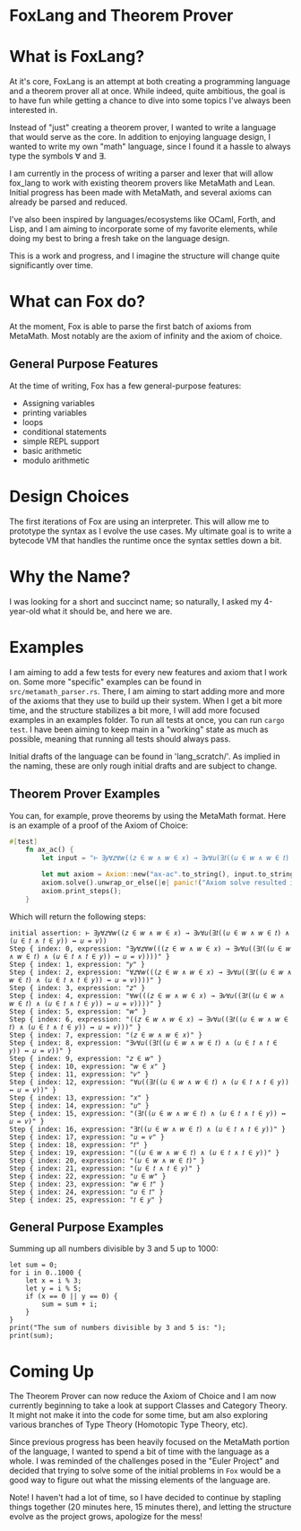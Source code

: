 # FoxLang and Theorem Prover

# What is FoxLang?

At it's core, FoxLang is an attempt at both creating a programming language and a theorem prover all at once. While indeed,
quite ambitious, the goal is to have fun while getting a chance to dive into some topics I've always been interested in.

Instead of "just" creating a theorem prover, I wanted to write a language that would serve as the core. In addition to
enjoying language design, I wanted to write my own "math" language, since I found it a hassle to always type the symbols ∀ and ∃.

I am currently in the process of writing a parser and lexer that will allow fox_lang to work with existing theorem provers
like MetaMath and Lean. Initial progress has been made with MetaMath, and several axioms can already be parsed and reduced.

I've also been inspired by languages/ecosystems like OCaml, Forth, and Lisp, and I am aiming to incorporate some of my favorite
elements, while doing my best to bring a fresh take on the language design.

This is a work and progress, and I imagine the structure will change quite significantly over time.

# What can Fox do?

At the moment, Fox is able to parse the first batch of axioms from MetaMath. Most notably are the axiom of infinity and the
axiom of choice. 

## General Purpose Features

At the time of writing, Fox has a few general-purpose features:

- Assigning variables
- printing variables
- loops
- conditional statements
- simple REPL support
- basic arithmetic
- modulo arithmetic

# Design Choices

The first iterations of Fox are using an interpreter. This will allow me to prototype the syntax as I evolve the use cases.
My ultimate goal is to write a bytecode VM that handles the runtime once the syntax settles down a bit.

# Why the Name?

I was looking for a short and succinct name; so naturally, I asked my 4-year-old what it should be, and here we are.

# Examples

I am aiming to add a few tests for every new features and axiom that I work on. Some more "specific" examples can be found
in `src/metamath_parser.rs`. There, I am aiming to start adding more and more of the axioms that they use to build up
their system. When I get a bit more time, and the structure stabilizes a bit more, I will add more focused examples in 
an examples folder. To run all tests at once, you can run `cargo test`. I have been aiming to keep main in a "working" state
as much as possible, meaning that running all tests should always pass.

Initial drafts of the language can be found in 'lang_scratch/'. As implied in the naming, these are only rough initial drafts
and are subject to change.

## Theorem Prover Examples

You can, for example, prove theorems by using the MetaMath format. Here is an example of a proof of the Axiom of Choice:

```rust
#[test]
    fn ax_ac() {
        let input = "⊢ ∃𝑦∀𝑧∀𝑤((𝑧 ∈ 𝑤 ∧ 𝑤 ∈ 𝑥) → ∃𝑣∀𝑢(∃𝑡((𝑢 ∈ 𝑤 ∧ 𝑤 ∈ 𝑡) ∧ (𝑢 ∈ 𝑡 ∧ 𝑡 ∈ 𝑦)) ↔ 𝑢 = 𝑣))";

        let mut axiom = Axiom::new("ax-ac".to_string(), input.to_string());
        axiom.solve().unwrap_or_else(|e| panic!("Axiom solve resulted in an error: {:?}", e));
        axiom.print_steps();
    }
```

Which will return the following steps:

```
initial assertion: ⊢ ∃𝑦∀𝑧∀𝑤((𝑧 ∈ 𝑤 ∧ 𝑤 ∈ 𝑥) → ∃𝑣∀𝑢(∃𝑡((𝑢 ∈ 𝑤 ∧ 𝑤 ∈ 𝑡) ∧ (𝑢 ∈ 𝑡 ∧ 𝑡 ∈ 𝑦)) ↔ 𝑢 = 𝑣))
Step { index: 0, expression: "∃𝑦∀𝑧∀𝑤(((𝑧 ∈ 𝑤 ∧ 𝑤 ∈ 𝑥) → ∃𝑣∀𝑢((∃𝑡((𝑢 ∈ 𝑤 ∧ 𝑤 ∈ 𝑡) ∧ (𝑢 ∈ 𝑡 ∧ 𝑡 ∈ 𝑦)) ↔ 𝑢 = 𝑣))))" }
Step { index: 1, expression: "𝑦" }
Step { index: 2, expression: "∀𝑧∀𝑤(((𝑧 ∈ 𝑤 ∧ 𝑤 ∈ 𝑥) → ∃𝑣∀𝑢((∃𝑡((𝑢 ∈ 𝑤 ∧ 𝑤 ∈ 𝑡) ∧ (𝑢 ∈ 𝑡 ∧ 𝑡 ∈ 𝑦)) ↔ 𝑢 = 𝑣))))" }
Step { index: 3, expression: "𝑧" }
Step { index: 4, expression: "∀𝑤(((𝑧 ∈ 𝑤 ∧ 𝑤 ∈ 𝑥) → ∃𝑣∀𝑢((∃𝑡((𝑢 ∈ 𝑤 ∧ 𝑤 ∈ 𝑡) ∧ (𝑢 ∈ 𝑡 ∧ 𝑡 ∈ 𝑦)) ↔ 𝑢 = 𝑣))))" }
Step { index: 5, expression: "𝑤" }
Step { index: 6, expression: "((𝑧 ∈ 𝑤 ∧ 𝑤 ∈ 𝑥) → ∃𝑣∀𝑢((∃𝑡((𝑢 ∈ 𝑤 ∧ 𝑤 ∈ 𝑡) ∧ (𝑢 ∈ 𝑡 ∧ 𝑡 ∈ 𝑦)) ↔ 𝑢 = 𝑣)))" }
Step { index: 7, expression: "(𝑧 ∈ 𝑤 ∧ 𝑤 ∈ 𝑥)" }
Step { index: 8, expression: "∃𝑣∀𝑢((∃𝑡((𝑢 ∈ 𝑤 ∧ 𝑤 ∈ 𝑡) ∧ (𝑢 ∈ 𝑡 ∧ 𝑡 ∈ 𝑦)) ↔ 𝑢 = 𝑣))" }
Step { index: 9, expression: "𝑧 ∈ 𝑤" }
Step { index: 10, expression: "𝑤 ∈ 𝑥" }
Step { index: 11, expression: "𝑣" }
Step { index: 12, expression: "∀𝑢((∃𝑡((𝑢 ∈ 𝑤 ∧ 𝑤 ∈ 𝑡) ∧ (𝑢 ∈ 𝑡 ∧ 𝑡 ∈ 𝑦)) ↔ 𝑢 = 𝑣))" }
Step { index: 13, expression: "𝑥" }
Step { index: 14, expression: "𝑢" }
Step { index: 15, expression: "(∃𝑡((𝑢 ∈ 𝑤 ∧ 𝑤 ∈ 𝑡) ∧ (𝑢 ∈ 𝑡 ∧ 𝑡 ∈ 𝑦)) ↔ 𝑢 = 𝑣)" }
Step { index: 16, expression: "∃𝑡((𝑢 ∈ 𝑤 ∧ 𝑤 ∈ 𝑡) ∧ (𝑢 ∈ 𝑡 ∧ 𝑡 ∈ 𝑦))" }
Step { index: 17, expression: "𝑢 = 𝑣" }
Step { index: 18, expression: "𝑡" }
Step { index: 19, expression: "((𝑢 ∈ 𝑤 ∧ 𝑤 ∈ 𝑡) ∧ (𝑢 ∈ 𝑡 ∧ 𝑡 ∈ 𝑦))" }
Step { index: 20, expression: "(𝑢 ∈ 𝑤 ∧ 𝑤 ∈ 𝑡)" }
Step { index: 21, expression: "(𝑢 ∈ 𝑡 ∧ 𝑡 ∈ 𝑦)" }
Step { index: 22, expression: "𝑢 ∈ 𝑤" }
Step { index: 23, expression: "𝑤 ∈ 𝑡" }
Step { index: 24, expression: "𝑢 ∈ 𝑡" }
Step { index: 25, expression: "𝑡 ∈ 𝑦" }
```


## General Purpose Examples

Summing up all numbers divisible by 3 and 5 up to 1000:

    let sum = 0;
    for i in 0..1000 {
        let x = i % 3;
        let y = i % 5;
        if (x == 0 || y == 0) {
            sum = sum + i;
        }
    }
    print("The sum of numbers divisible by 3 and 5 is: ");
    print(sum);



# Coming Up

The Theorem Prover can now reduce the Axiom of Choice and I am now currently beginning to take a look at support Classes
and Category Theory. It might not make it into the code for some time, but am also exploring various branches of Type Theory (Homotopic Type Theory, etc).

Since previous progress has been heavily focused on the MetaMath portion of the language, I wanted to spend a bit of time 
with the language as a whole. I was reminded of the challenges posed in the "Euler Project" and decided that trying to solve
some of the initial problems in `Fox` would be a good way to figure out what the missing elements of the language are.

Note! I haven't had a lot of time, so I have decided to continue by stapling things together (20 minutes here, 15 minutes there), and letting the structure 
evolve as the project grows, apologize for the mess!
